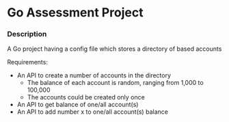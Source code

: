 # Go Assessment Project

### Description
A Go project having a config file which stores a directory of based accounts

Requirements:
- An API to create a number of accounts in the directory
    - The balance of each account is random, ranging from 1,000 to 100,000
    - The accounts could be created only once
- An API to get balance of one/all account(s)
- An API to add number x to one/all account(s) balance
